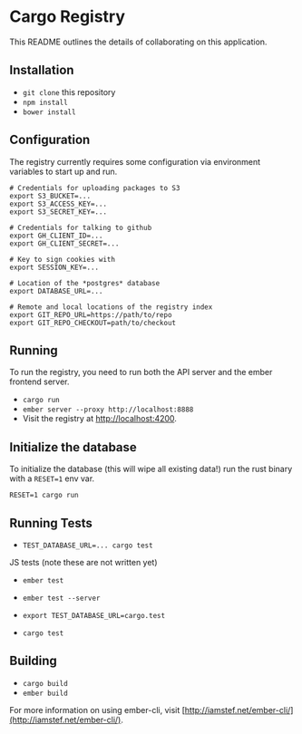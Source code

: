 # Cargo Registry

This README outlines the details of collaborating on this application.

## Installation

* `git clone` this repository
* `npm install`
* `bower install`

## Configuration

The registry currently requires some configuration via environment variables to
start up and run.

```
# Credentials for uploading packages to S3
export S3_BUCKET=...
export S3_ACCESS_KEY=...
export S3_SECRET_KEY=...

# Credentials for talking to github
export GH_CLIENT_ID=...
export GH_CLIENT_SECRET=...

# Key to sign cookies with
export SESSION_KEY=...

# Location of the *postgres* database
export DATABASE_URL=...

# Remote and local locations of the registry index
export GIT_REPO_URL=https://path/to/repo
export GIT_REPO_CHECKOUT=path/to/checkout
```

## Running

To run the registry, you need to run both the API server and the ember frontend
server.

* `cargo run`
* `ember server --proxy http://localhost:8888`
* Visit the registry at [http://localhost:4200](http://localhost:4200).

## Initialize the database

To initialize the database (this will wipe all existing data!) run the rust
binary with a `RESET=1` env var.

```
RESET=1 cargo run
```

## Running Tests

* `TEST_DATABASE_URL=... cargo test`

JS tests (note these are not written yet)

* `ember test`
* `ember test --server`

* `export TEST_DATABASE_URL=cargo.test`
* `cargo test`

## Building

* `cargo build`
* `ember build`

For more information on using ember-cli, visit [http://iamstef.net/ember-cli/](http://iamstef.net/ember-cli/).
